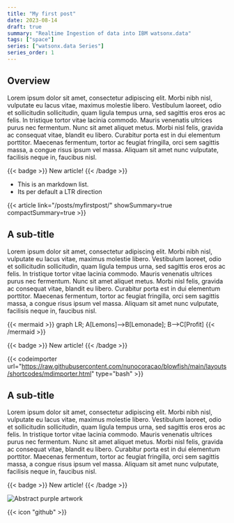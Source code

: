 ```yaml
---
title: "My first post"
date: 2023-08-14
draft: true
summary: "Realtime Ingestion of data into IBM watsonx.data"
tags: ["space"]
series: ["watsonx.data Series"]
series_order: 1
---
```


## Overview

Lorem ipsum dolor sit amet, consectetur adipiscing elit. Morbi nibh nisl, vulputate eu lacus vitae, maximus molestie libero. Vestibulum laoreet, odio et sollicitudin sollicitudin, quam ligula tempus urna, sed sagittis eros eros ac felis. In tristique tortor vitae lacinia commodo. Mauris venenatis ultrices purus nec fermentum. Nunc sit amet aliquet metus. Morbi nisl felis, gravida ac consequat vitae, blandit eu libero. Curabitur porta est in dui elementum porttitor. Maecenas fermentum, tortor ac feugiat fringilla, orci sem sagittis massa, a congue risus ipsum vel massa. Aliquam sit amet nunc vulputate, facilisis neque in, faucibus nisl.

{{< badge >}}
New article!
{{< /badge >}}

- This is an markdown list.
- Its per default a LTR direction

{{< article link="/posts/myfirstpost/" showSummary=true compactSummary=true >}}


## A sub-title

Lorem ipsum dolor sit amet, consectetur adipiscing elit. Morbi nibh nisl, vulputate eu lacus vitae, maximus molestie libero. Vestibulum laoreet, odio et sollicitudin sollicitudin, quam ligula tempus urna, sed sagittis eros eros ac felis. In tristique tortor vitae lacinia commodo. Mauris venenatis ultrices purus nec fermentum. Nunc sit amet aliquet metus. Morbi nisl felis, gravida ac consequat vitae, blandit eu libero. Curabitur porta est in dui elementum porttitor. Maecenas fermentum, tortor ac feugiat fringilla, orci sem sagittis massa, a congue risus ipsum vel massa. Aliquam sit amet nunc vulputate, facilisis neque in, faucibus nisl.

{{< mermaid >}}
graph LR;
A[Lemons]-->B[Lemonade];
B-->C[Profit]
{{< /mermaid >}}


{{< badge >}}
New article!
{{< /badge >}}

{{< codeimporter url="https://raw.githubusercontent.com/nunocoracao/blowfish/main/layouts/shortcodes/mdimporter.html" type="bash" >}}

## A sub-title

Lorem ipsum dolor sit amet, consectetur adipiscing elit. Morbi nibh nisl, vulputate eu lacus vitae, maximus molestie libero. Vestibulum laoreet, odio et sollicitudin sollicitudin, quam ligula tempus urna, sed sagittis eros eros ac felis. In tristique tortor vitae lacinia commodo. Mauris venenatis ultrices purus nec fermentum. Nunc sit amet aliquet metus. Morbi nisl felis, gravida ac consequat vitae, blandit eu libero. Curabitur porta est in dui elementum porttitor. Maecenas fermentum, tortor ac feugiat fringilla, orci sem sagittis massa, a congue risus ipsum vel massa. Aliquam sit amet nunc vulputate, facilisis neque in, faucibus nisl.

{{< badge >}}
New article!
{{< /badge >}}

![Abstract purple artwork](abstract.jpg "Photo by [Jr Korpa](https://unsplash.com/@jrkorpa) on [Unsplash](https://unsplash.com/)")

{{< icon "github" >}}